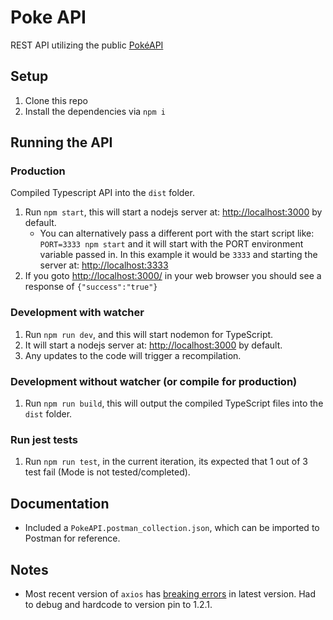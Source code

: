 # Poke API

REST API utilizing the public [PokéAPI](https://pokeapi.co/)

## Setup
1. Clone this repo
2. Install the dependencies via `npm i`

## Running the API
### Production
Compiled Typescript API into the `dist` folder.
1. Run `npm start`, this will start a nodejs server at: [http://localhost:3000](http://localhost:3000) by default.
    - You can alternatively pass a different port with the start script like: `PORT=3333 npm start` and it will start with the PORT environment variable passed in.  In this example it would be `3333` and starting the server at: [http://localhost:3333](http://localhost:3333)
2. If you goto [http://localhost:3000/](http://localhost:3000/) in your web browser you should see a response of `{"success":"true"}`


### Development with watcher
1. Run `npm run dev`, and this will start nodemon for TypeScript.
2. It will start a nodejs server at: [http://localhost:3000](http://localhost:3000) by default.
3. Any updates to the code will trigger a recompilation.


### Development without watcher (or compile for production)
1. Run `npm run build`, this will output the compiled TypeScript files into the `dist` folder.

### Run jest tests
1. Run `npm run test`, in the current iteration, its expected that 1 out of 3 test fail (Mode is not tested/completed).


## Documentation
- Included a `PokeAPI.postman_collection.json`, which can be imported to Postman for reference.

## Notes
- Most recent version of `axios` has [breaking errors](https://github.com/axios/axios/issues/5346) in latest version.  Had to debug and hardcode to version pin to 1.2.1.